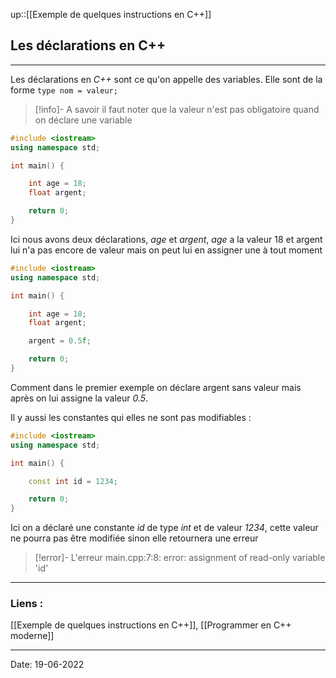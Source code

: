 

up::[[Exemple de quelques instructions en C++]]

## Les déclarations en C++

---

Les déclarations en *C++* sont ce qu'on appelle des variables. Elle sont de la forme 
```type nom = valeur;``` 

>[!info]- A savoir
il faut noter que la valeur n'est pas obligatoire quand on déclare une variable

```cpp
#include <iostream>
using namespace std;

int main() {

	int age = 18;
	float argent;

	return 0;
}
```

Ici nous avons deux déclarations, *age* et *argent*, *age* a la valeur 18 et argent lui n'a pas encore de valeur mais on peut lui en assigner une à tout moment

```cpp
#include <iostream>
using namespace std;

int main() {

	int age = 18;
	float argent;

	argent = 0.5f;

	return 0;
}
```


Comment dans le premier exemple on déclare argent sans valeur mais après on lui assigne la valeur *0.5*. 

Il y aussi les constantes qui elles ne sont pas modifiables :

```cpp
#include <iostream>
using namespace std;

int main() {

	const int id = 1234;

	return 0;
}
```

Ici on a déclaré une constante *id* de type *int* et de valeur *1234*, cette valeur ne pourra pas être modifiée sinon elle retournera une erreur

>[!error]- L'erreur
>main.cpp:7:8: error: assignment of read-only variable 'id'

---
### Liens :

[[Exemple de quelques instructions en C++]], [[Programmer en C++ moderne]]

---

Date: 19-06-2022